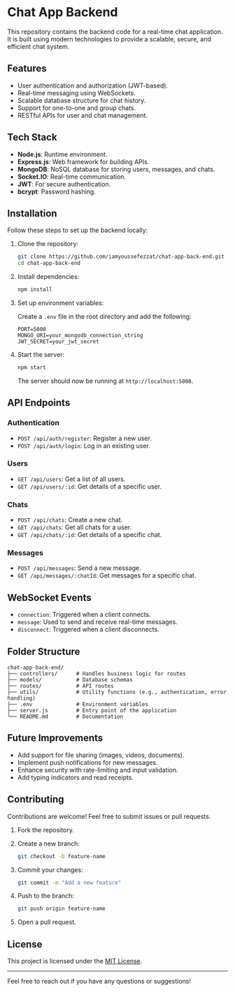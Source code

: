 # Chat App Backend

This repository contains the backend code for a real-time chat application. It is built using modern technologies to provide a scalable, secure, and efficient chat system.

## Features

- User authentication and authorization (JWT-based).
- Real-time messaging using WebSockets.
- Scalable database structure for chat history.
- Support for one-to-one and group chats.
- RESTful APIs for user and chat management.

## Tech Stack

- **Node.js**: Runtime environment.
- **Express.js**: Web framework for building APIs.
- **MongoDB**: NoSQL database for storing users, messages, and chats.
- **Socket.IO**: Real-time communication.
- **JWT**: For secure authentication.
- **bcrypt**: Password hashing.

## Installation

Follow these steps to set up the backend locally:

1. Clone the repository:

   ```bash
   git clone https://github.com/iamyoussefezzat/chat-app-back-end.git
   cd chat-app-back-end
   ```

2. Install dependencies:

   ```bash
   npm install
   ```

3. Set up environment variables:

   Create a `.env` file in the root directory and add the following:

   ```env
   PORT=5000
   MONGO_URI=your_mongodb_connection_string
   JWT_SECRET=your_jwt_secret
   ```

4. Start the server:

   ```bash
   npm start
   ```

   The server should now be running at `http://localhost:5000`.

## API Endpoints

### Authentication

- `POST /api/auth/register`: Register a new user.
- `POST /api/auth/login`: Log in an existing user.

### Users

- `GET /api/users`: Get a list of all users.
- `GET /api/users/:id`: Get details of a specific user.

### Chats

- `POST /api/chats`: Create a new chat.
- `GET /api/chats`: Get all chats for a user.
- `GET /api/chats/:id`: Get details of a specific chat.

### Messages

- `POST /api/messages`: Send a new message.
- `GET /api/messages/:chatId`: Get messages for a specific chat.

## WebSocket Events

- `connection`: Triggered when a client connects.
- `message`: Used to send and receive real-time messages.
- `disconnect`: Triggered when a client disconnects.

## Folder Structure

```
chat-app-back-end/
├── controllers/      # Handles business logic for routes
├── models/           # Database schemas
├── routes/           # API routes
├── utils/            # Utility functions (e.g., authentication, error handling)
├── .env              # Environment variables
├── server.js         # Entry point of the application
└── README.md         # Documentation
```

## Future Improvements

- Add support for file sharing (images, videos, documents).
- Implement push notifications for new messages.
- Enhance security with rate-limiting and input validation.
- Add typing indicators and read receipts.

## Contributing

Contributions are welcome! Feel free to submit issues or pull requests.

1. Fork the repository.
2. Create a new branch:

   ```bash
   git checkout -b feature-name
   ```

3. Commit your changes:

   ```bash
   git commit -m "Add a new feature"
   ```

4. Push to the branch:

   ```bash
   git push origin feature-name
   ```

5. Open a pull request.

## License

This project is licensed under the [MIT License](LICENSE).

---

Feel free to reach out if you have any questions or suggestions!
